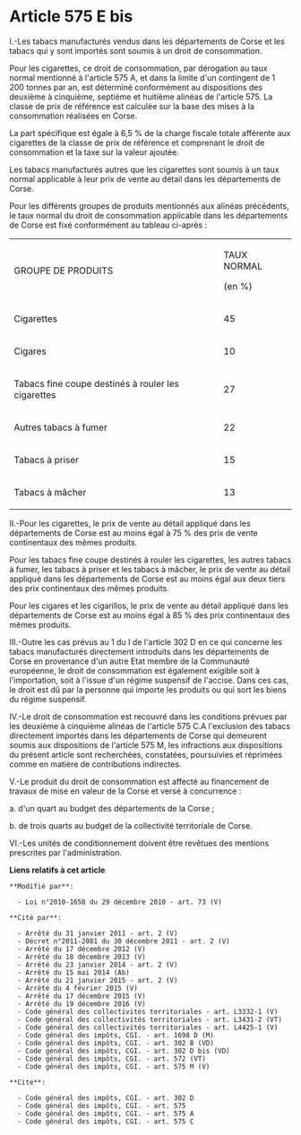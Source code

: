 # Article 575 E bis

I.-Les tabacs manufacturés vendus dans les départements de Corse et les tabacs qui y sont importés sont soumis à un droit de
consommation. 

Pour les cigarettes, ce droit de consommation, par dérogation au taux normal mentionné à l'article 575 A, et dans la limite
d'un contingent de 1 200 tonnes par an, est déterminé conformément au dispositions des deuxième à cinquième, septième et
huitième alinéas de l'article 575. La classe de prix de référence est calculée sur la base des mises à la consommation
réalisées en Corse. 

La part spécifique est égale à 6,5 % de la charge fiscale totale afférente aux cigarettes de la classe de prix de référence
et comprenant le droit de consommation et la taxe sur la valeur ajoutée. 

Les tabacs manufacturés autres que les cigarettes sont soumis à un taux normal applicable à leur prix de vente au détail dans
les départements de Corse. 

Pour les différents groupes de produits mentionnés aux alinéas précédents, le taux normal du droit de consommation applicable
dans les départements de Corse est fixé conformément au tableau ci-après :

<table>
  <tbody>
    <tr>
      <td>

GROUPE DE PRODUITS

</td>
      <td>

TAUX NORMAL

(en %)

</td>
    </tr>
    <tr>
      <td>

Cigarettes 

</td>
      <td>

45  

</td>
    </tr>
    <tr>
      <td>

Cigares

</td>
      <td>

10

</td>
    </tr>
    <tr>
      <td>

Tabacs fine coupe destinés à rouler les cigarettes 

</td>
      <td>

27 

</td>
    </tr>
    <tr>
      <td>

Autres tabacs à fumer 

</td>
      <td>

22 

</td>
    </tr>
    <tr>
      <td>

Tabacs à priser 

</td>
      <td>

15 

</td>
    </tr>
    <tr>
      <td>

Tabacs à mâcher 

</td>
      <td>

13

</td>
    </tr>
  </tbody>
</table>

II.-Pour les cigarettes, le prix de vente au détail appliqué dans les départements de Corse est au moins égal à 75 % des prix
de vente continentaux des mêmes produits. 

Pour les tabacs fine coupe destinés à rouler les cigarettes, les autres tabacs à fumer, les tabacs à priser et les tabacs à
mâcher, le prix de vente au détail appliqué dans les départements de Corse est au moins égal aux deux tiers des prix
continentaux des mêmes produits. 

Pour les cigares et les cigarillos, le prix de vente au détail appliqué dans les départements de Corse est au moins égal à 85
% des prix continentaux des mêmes produits. 

III.-Outre les cas prévus au 1 du I de l'article 302 D en ce qui concerne les tabacs manufacturés directement introduits dans
les départements de Corse en provenance d'un autre Etat membre de la Communauté européenne, le droit de consommation est
également exigible soit à l'importation, soit à l'issue d'un régime suspensif de l'accise. Dans ces cas, le droit est dû par
la personne qui importe les produits ou qui sort les biens du régime suspensif. 

IV.-Le droit de consommation est recouvré dans les conditions prévues par les deuxième à cinquième alinéas de l'article 575
C.A l'exclusion des tabacs directement importés dans les départements de Corse qui demeurent soumis aux dispositions de
l'article 575 M, les infractions aux dispositions du présent article sont recherchées, constatées, poursuivies et réprimées
comme en matière de contributions indirectes.

V.-Le produit du droit de consommation est affecté au financement de travaux de mise en valeur de la Corse et versé à
concurrence : 

a. d'un quart au budget des départements de la Corse ; 

b. de trois quarts au budget de la collectivité territoriale de Corse. 

VI.-Les unités de conditionnement doivent être revêtues des mentions prescrites par l'administration.

**Liens relatifs à cet article**

	**Modifié par**:

	  - Loi n°2010-1658 du 29 décembre 2010 - art. 73 (V)

	**Cité par**:

	  - Arrêté du 31 janvier 2011 - art. 2 (V)
	  - Décret n°2011-2081 du 30 décembre 2011 - art. 2 (V)
	  - Arrêté du 17 décembre 2012 (V)
	  - Arrêté du 18 décembre 2013 (V)
	  - Arrêté du 23 janvier 2014 - art. 2 (V)
	  - Arrêté du 15 mai 2014 (Ab)
	  - Arrêté du 21 janvier 2015 - art. 2 (V)
	  - Arrêté du 4 février 2015 (V)
	  - Arrêté du 17 décembre 2015 (V)
	  - Arrêté du 19 décembre 2016 (V)
	  - Code général des collectivités territoriales - art. L3332-1 (V)
	  - Code général des collectivités territoriales - art. L3431-2 (VT)
	  - Code général des collectivités territoriales - art. L4425-1 (V)
	  - Code général des impôts, CGI. - art. 1698 D (M)
	  - Code général des impôts, CGI. - art. 302 B (VD)
	  - Code général des impôts, CGI. - art. 302 D bis (VD)
	  - Code général des impôts, CGI. - art. 572 (VT)
	  - Code général des impôts, CGI. - art. 575 M (V)

	**Cite**:

	  - Code général des impôts, CGI. - art. 302 D
	  - Code général des impôts, CGI. - art. 575
	  - Code général des impôts, CGI. - art. 575 A
	  - Code général des impôts, CGI. - art. 575 C
